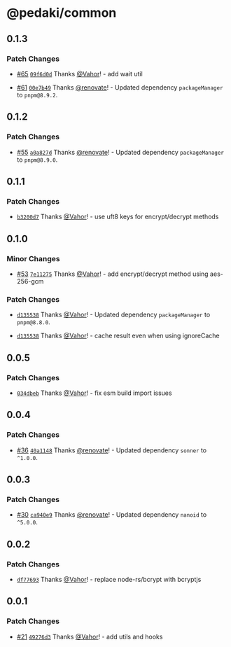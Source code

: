 # @pedaki/common

## 0.1.3

### Patch Changes

- [#65](https://github.com/PedakiHQ/pedaki/pull/65) [`09f6d0d`](https://github.com/PedakiHQ/pedaki/commit/09f6d0d3f8f7ce477c6a77e6e22bc60bfa2f81d3) Thanks [@Vahor](https://github.com/Vahor)! - add wait util

- [#61](https://github.com/PedakiHQ/pedaki/pull/61) [`00e7b49`](https://github.com/PedakiHQ/pedaki/commit/00e7b4972d45a58f4a298a3e1f0a9d266118e723) Thanks [@renovate](https://github.com/apps/renovate)! - Updated dependency `packageManager` to `pnpm@8.9.2`.

## 0.1.2

### Patch Changes

- [#55](https://github.com/PedakiHQ/pedaki/pull/55) [`a0a827d`](https://github.com/PedakiHQ/pedaki/commit/a0a827d65352a24c589c950abc8bf85591bc3a4b) Thanks [@renovate](https://github.com/apps/renovate)! - Updated dependency `packageManager` to `pnpm@8.9.0`.

## 0.1.1

### Patch Changes

- [`b3200d7`](https://github.com/PedakiHQ/pedaki/commit/b3200d75a0ff16c5ac97f179d5abf22effd5d091) Thanks [@Vahor](https://github.com/Vahor)! - use uft8 keys for encrypt/decrypt methods

## 0.1.0

### Minor Changes

- [#53](https://github.com/PedakiHQ/pedaki/pull/53) [`7e11275`](https://github.com/PedakiHQ/pedaki/commit/7e11275364eb1a4f3e2fc1729c0f104a36235f96) Thanks [@Vahor](https://github.com/Vahor)! - add encrypt/decrypt method using aes-256-gcm

### Patch Changes

- [`d135538`](https://github.com/PedakiHQ/pedaki/commit/d135538af9d44bfa7b546bfe9b47da03bf10cad7) Thanks [@Vahor](https://github.com/Vahor)! - Updated dependency `packageManager` to `pnpm@8.8.0`.

- [`d135538`](https://github.com/PedakiHQ/pedaki/commit/d135538af9d44bfa7b546bfe9b47da03bf10cad7) Thanks [@Vahor](https://github.com/Vahor)! - cache result even when using ignoreCache

## 0.0.5

### Patch Changes

- [`034dbeb`](https://github.com/PedakiHQ/pedaki/commit/034dbebec2ae8e7aea457a8b12994cb24b7d33c3) Thanks [@Vahor](https://github.com/Vahor)! - fix esm build import issues

## 0.0.4

### Patch Changes

- [#36](https://github.com/PedakiHQ/pedaki/pull/36) [`40a1148`](https://github.com/PedakiHQ/pedaki/commit/40a11482d20ece4a00bd62d25e9f8469909b78cd) Thanks [@renovate](https://github.com/apps/renovate)! - Updated dependency `sonner` to `^1.0.0`.

## 0.0.3

### Patch Changes

- [#30](https://github.com/PedakiHQ/pedaki/pull/30) [`ca940e9`](https://github.com/PedakiHQ/pedaki/commit/ca940e91fcb48f05fcc1e443a58e58f3b294b4a7) Thanks [@renovate](https://github.com/apps/renovate)! - Updated dependency `nanoid` to `^5.0.0`.

## 0.0.2

### Patch Changes

- [`df77693`](https://github.com/PedakiHQ/pedaki/commit/df77693851bd5b7f0eb81bf288be1b40ec83e89a) Thanks [@Vahor](https://github.com/Vahor)! - replace node-rs/bcrypt with bcryptjs

## 0.0.1

### Patch Changes

- [#21](https://github.com/PedakiHQ/pedaki/pull/21) [`49276d3`](https://github.com/PedakiHQ/pedaki/commit/49276d3f2728227265791806eb6ec7b0f4750f12) Thanks [@Vahor](https://github.com/Vahor)! - add utils and hooks
